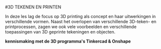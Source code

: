 #3D TEKENEN EN PRINTEN

In deze les lag de focus op 3D printing als concept en haar uitwerkingen in verschillende vormen.
Naast het overlopen van verschillende 3D-teken- en printprocessen, zagen we ook vele voorbeelden en verschillende toepassingen van 3D geprinte tekeningen en objecten.


**kennismaking met de 3D programma's Tinkercad & Onshape**













